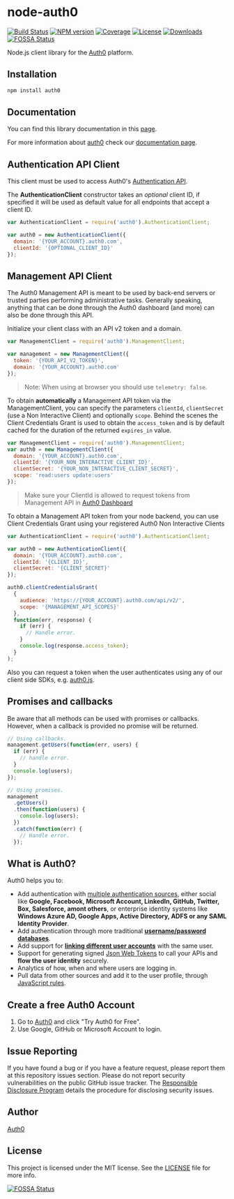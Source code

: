 # node-auth0

[![Build Status][circleci-image]][circleci-url]
[![NPM version][npm-image]][npm-url]
[![Coverage][codecov-image]][codecov-url]
[![License][license-image]][license-url]
[![Downloads][downloads-image]][downloads-url]
[![FOSSA Status](https://app.fossa.com/api/projects/git%2Bgithub.com%2Fauth0%2Fnode-auth0.svg?type=shield)](https://app.fossa.com/projects/git%2Bgithub.com%2Fauth0%2Fnode-auth0?ref=badge_shield)

Node.js client library for the [Auth0](https://auth0.com) platform.

## Installation

```bash
npm install auth0
```

## Documentation

You can find this library documentation in this [page](https://auth0.github.io/node-auth0/).

For more information about [auth0](https://auth0.com) check our [documentation page](https://docs.auth0.com/).

## Authentication API Client

This client must be used to access Auth0's [Authentication API](https://auth0.com/docs/api/authentication).

The **AuthenticationClient** constructor takes an _optional_ client ID, if specified it will be used as default value for all endpoints that accept a client ID.

```js
var AuthenticationClient = require('auth0').AuthenticationClient;

var auth0 = new AuthenticationClient({
  domain: '{YOUR_ACCOUNT}.auth0.com',
  clientId: '{OPTIONAL_CLIENT_ID}'
});
```

## Management API Client

The Auth0 Management API is meant to be used by back-end servers or trusted parties performing administrative tasks. Generally speaking, anything that can be done through the Auth0 dashboard (and more) can also be done through this API.

Initialize your client class with an API v2 token and a domain.

```js
var ManagementClient = require('auth0').ManagementClient;

var management = new ManagementClient({
  token: '{YOUR_API_V2_TOKEN}',
  domain: '{YOUR_ACCOUNT}.auth0.com'
});
```

> Note: When using at browser you should use `telemetry: false`.

To obtain **automatically** a Management API token via the ManagementClient, you can specify the parameters `clientId`, `clientSecret` (use a Non Interactive Client) and optionally `scope`.
Behind the scenes the Client Credentials Grant is used to obtain the `access_token` and is by default cached for the duration of the returned `expires_in` value.

```js
var ManagementClient = require('auth0').ManagementClient;
var auth0 = new ManagementClient({
  domain: '{YOUR_ACCOUNT}.auth0.com',
  clientId: '{YOUR_NON_INTERACTIVE_CLIENT_ID}',
  clientSecret: '{YOUR_NON_INTERACTIVE_CLIENT_SECRET}',
  scope: 'read:users update:users'
});
```

> Make sure your ClientId is allowed to request tokens from Management API in [Auth0 Dashboard](https://manage.auth0.com/#/apis)

To obtain a Management API token from your node backend, you can use Client Credentials Grant using your registered Auth0 Non Interactive Clients

```js
var AuthenticationClient = require('auth0').AuthenticationClient;

var auth0 = new AuthenticationClient({
  domain: '{YOUR_ACCOUNT}.auth0.com',
  clientId: '{CLIENT_ID}',
  clientSecret: '{CLIENT_SECRET}'
});

auth0.clientCredentialsGrant(
  {
    audience: 'https://{YOUR_ACCOUNT}.auth0.com/api/v2/',
    scope: '{MANAGEMENT_API_SCOPES}'
  },
  function(err, response) {
    if (err) {
      // Handle error.
    }
    console.log(response.access_token);
  }
);
```

Also you can request a token when the user authenticates using any of our client side SDKs, e.g. [auth0.js](https://github.com/auth0/auth0.js).

## Promises and callbacks

Be aware that all methods can be used with promises or callbacks. However, when a callback is provided no promise will be returned.

```js
// Using callbacks.
management.getUsers(function(err, users) {
  if (err) {
    // handle error.
  }
  console.log(users);
});

// Using promises.
management
  .getUsers()
  .then(function(users) {
    console.log(users);
  })
  .catch(function(err) {
    // Handle error.
  });
```

## What is Auth0?

Auth0 helps you to:

- Add authentication with [multiple authentication sources](https://docs.auth0.com/identityproviders), either social like **Google, Facebook, Microsoft Account, LinkedIn, GitHub, Twitter, Box, Salesforce, amont others**, or enterprise identity systems like **Windows Azure AD, Google Apps, Active Directory, ADFS or any SAML Identity Provider**.
- Add authentication through more traditional **[username/password databases](https://docs.auth0.com/mysql-connection-tutorial)**.
- Add support for **[linking different user accounts](https://docs.auth0.com/link-accounts)** with the same user.
- Support for generating signed [Json Web Tokens](https://docs.auth0.com/jwt) to call your APIs and **flow the user identity** securely.
- Analytics of how, when and where users are logging in.
- Pull data from other sources and add it to the user profile, through [JavaScript rules](https://docs.auth0.com/rules).

## Create a free Auth0 Account

1.  Go to [Auth0](https://auth0.com) and click "Try Auth0 for Free".
2.  Use Google, GitHub or Microsoft Account to login.

## Issue Reporting

If you have found a bug or if you have a feature request, please report them at this repository issues section. Please do not report security vulnerabilities on the public GitHub issue tracker. The [Responsible Disclosure Program](https://auth0.com/whitehat) details the procedure for disclosing security issues.

## Author

[Auth0](https://auth0.com)

## License

This project is licensed under the MIT license. See the [LICENSE](LICENSE) file for more info.

<!-- Vaaaaarrrrsss -->

[npm-image]: https://img.shields.io/npm/v/auth0.svg?style=flat-square
[npm-url]: https://npmjs.org/package/auth0
[circleci-image]: https://img.shields.io/circleci/project/github/auth0/node-auth0.svg?branch=master&style=flat-square
[circleci-url]: https://circleci.com/gh/auth0/node-auth0
[codecov-image]: https://img.shields.io/codecov/c/github/auth0/node-auth0.svg?style=flat-square
[codecov-url]: https://codecov.io/github/auth0/node-auth0?branch=master
[license-image]: https://img.shields.io/npm/l/auth0.svg?style=flat-square
[license-url]: #license
[downloads-image]: https://img.shields.io/npm/dm/auth0.svg?style=flat-square
[downloads-url]: https://npmjs.org/package/auth0


[![FOSSA Status](https://app.fossa.com/api/projects/git%2Bgithub.com%2Fauth0%2Fnode-auth0.svg?type=large)](https://app.fossa.com/projects/git%2Bgithub.com%2Fauth0%2Fnode-auth0?ref=badge_large)